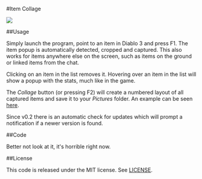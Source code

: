 #Item Collage

![](http://i.imgur.com/R8RuO.png)

##Usage

Simply launch the program, point to an item in Diablo 3 and press F1. The item popup is automatically detected, cropped and captured. This also works for items anywhere else on the screen, such as items on the ground or linked items from the chat.

Clicking on an item in the list removes it. Hovering over an item in the list will show a popup with the stats, much like in the game.

The *Collage* button (or pressing F2) will create a numbered layout of all captured items and save it to your *Pictures* folder. An example can be seen [here](http://i.imgur.com/gnus1.png).

Since v0.2 there is an automatic check for updates which will prompt a notification if a newer version is found.

##Code

Better not look at it, it's horrible right now.

##License

This code is released under the MIT license. See [LICENSE](LICENSE).